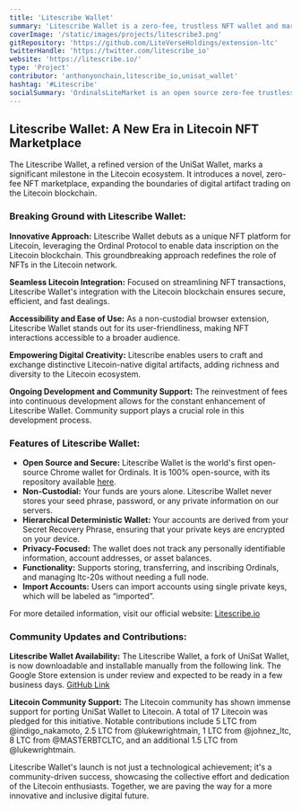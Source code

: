 ```yaml
---
title: 'Litescribe Wallet'
summary: 'Litescribe Wallet is a zero-fee, trustless NFT wallet and marketplace extension for the Litecoin blockchain, enabling easy creation and trade of Litecoin-native digital artifacts without requiring a full node. It is user-friendly and continuously developed through reinvested fees, promoting the growth of Litecoin NFTs.'
coverImage: '/static/images/projects/litescribe3.png'
gitRepository: 'https://github.com/LiteVerseHoldings/extension-ltc'
twitterHandle: 'https://twitter.com/litescribe_io'
website: 'https://litescribe.io/'
type: 'Project'
contributor: 'anthonyonchain,litescribe_io,unisat_wallet'
hashtag: '#Litescribe'
socialSummary: 'OrdinalsLiteMarket is an open source zero-fee trustless Litecoin NFT marketplace based on partially signed litecoin transactions'
---
```


## Litescribe Wallet: A New Era in Litecoin NFT Marketplace

The Litescribe Wallet, a refined version of the UniSat Wallet, marks a significant milestone in the Litecoin ecosystem. It introduces a novel, zero-fee NFT marketplace, expanding the boundaries of digital artifact trading on the Litecoin blockchain.

### Breaking Ground with Litescribe Wallet:

**Innovative Approach:** Litescribe Wallet debuts as a unique NFT platform for Litecoin, leveraging the Ordinal Protocol to enable data inscription on the Litecoin blockchain. This groundbreaking approach redefines the role of NFTs in the Litecoin network.

**Seamless Litecoin Integration:** Focused on streamlining NFT transactions, Litescribe Wallet's integration with the Litecoin blockchain ensures secure, efficient, and fast dealings.

**Accessibility and Ease of Use:** As a non-custodial browser extension, Litescribe Wallet stands out for its user-friendliness, making NFT interactions accessible to a broader audience.

**Empowering Digital Creativity:** Litescribe enables users to craft and exchange distinctive Litecoin-native digital artifacts, adding richness and diversity to the Litecoin ecosystem.

**Ongoing Development and Community Support:** The reinvestment of fees into continuous development allows for the constant enhancement of Litescribe Wallet. Community support plays a crucial role in this development process.

### Features of Litescribe Wallet:

- **Open Source and Secure:** Litescribe Wallet is the world's first open-source Chrome wallet for Ordinals. It is 100% open-source, with its repository available [here](https://github.com/LiteVerseHoldings/extension-ltc).
- **Non-Custodial:** Your funds are yours alone. Litescribe Wallet never stores your seed phrase, password, or any private information on our servers.
- **Hierarchical Deterministic Wallet:** Your accounts are derived from your Secret Recovery Phrase, ensuring that your private keys are encrypted on your device.
- **Privacy-Focused:** The wallet does not track any personally identifiable information, account addresses, or asset balances.
- **Functionality:** Supports storing, transferring, and inscribing Ordinals, and managing ltc-20s without needing a full node.
- **Import Accounts:** Users can import accounts using single private keys, which will be labeled as “imported”.

For more detailed information, visit our official website: [Litescribe.io](https://litescribe.io/)

### Community Updates and Contributions:

**Litescribe Wallet Availability:** The Litescribe Wallet, a fork of UniSat Wallet, is now downloadable and installable manually from the following link. The Google Store extension is under review and expected to be ready in a few business days. [GitHub Link](github.com/ynohtna92/exte…)

**Litecoin Community Support:** The Litecoin community has shown immense support for porting UniSat Wallet to Litecoin. A total of 17 Litecoin was pledged for this initiative. Notable contributions include 5 LTC from @indigo_nakamoto, 2.5 LTC from @lukewrightmain, 1 LTC from @johnez_ltc, 8 LTC from @MASTERBTCLTC, and an additional 1.5 LTC from @lukewrightmain.

Litescribe Wallet's launch is not just a technological achievement; it's a community-driven success, showcasing the collective effort and dedication of the Litecoin enthusiasts. Together, we are paving the way for a more innovative and inclusive digital future.
